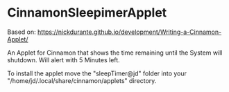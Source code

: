# CinnamonSleepimerApplet

Based on: https://nickdurante.github.io/development/Writing-a-Cinnamon-Applet/

An Applet for Cinnamon that shows the time remaining until the System will shutdown. Will alert with 5 Minutes left.

To install the applet move the "sleepTimer@jd" folder into your "/home/jd/.local/share/cinnamon/applets" directory.

